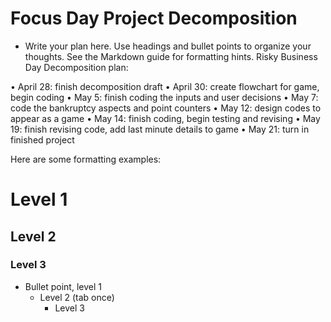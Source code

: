 # Focus Day Project Decomposition

* Write your plan here. Use headings and bullet points to organize your thoughts. See the Markdown guide for formatting hints.
Risky Business Day Decomposition plan:

•	April 28: finish decomposition draft
•	April 30: create flowchart for game, begin coding 
•	May 5: finish coding the inputs and user decisions
•	May 7: code the bankruptcy aspects and point counters 
•	May 12: design codes to appear as a game 
•	May 14: finish coding, begin testing and revising 
•	May 19: finish revising code, add last minute details to game 
•	May 21: turn in finished project 

Here are some formatting examples:
# Level 1 
## Level 2
### Level 3

* Bullet point, level 1  
  * Level 2 (tab once)
    * Level 3


